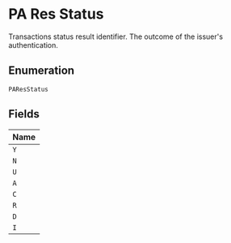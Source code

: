 
# PA Res Status

Transactions status result identifier. The outcome of the issuer's authentication.

## Enumeration

`PAResStatus`

## Fields

| Name |
|  --- |
| `Y` |
| `N` |
| `U` |
| `A` |
| `C` |
| `R` |
| `D` |
| `I` |

